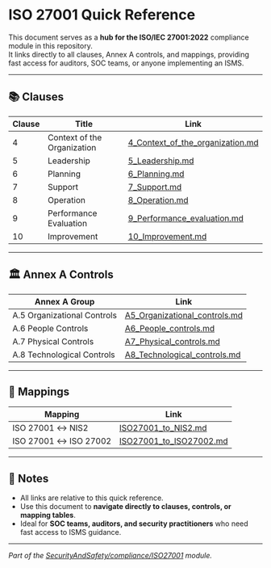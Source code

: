 # ISO 27001 Quick Reference

This document serves as a **hub for the ISO/IEC 27001:2022** compliance module in this repository.  
It links directly to all clauses, Annex A controls, and mappings, providing fast access for auditors, SOC teams, or anyone implementing an ISMS.

---

## 📚 Clauses

| Clause | Title | Link |
|--------|-------|------|
| 4 | Context of the Organization | [4_Context_of_the_organization.md](./clauses/4_Context_of_the_organization.md) |
| 5 | Leadership | [5_Leadership.md](./clauses/5_Leadership.md) |
| 6 | Planning | [6_Planning.md](./clauses/6_Planning.md) |
| 7 | Support | [7_Support.md](./clauses/7_Support.md) |
| 8 | Operation | [8_Operation.md](./clauses/8_Operation.md) |
| 9 | Performance Evaluation | [9_Performance_evaluation.md](./clauses/9_Performance_evaluation.md) |
| 10 | Improvement | [10_Improvement.md](./clauses/10_Improvement.md) |

---

## 🏛 Annex A Controls

| Annex A Group | Link |
|---------------|------|
| A.5 Organizational Controls | [A5_Organizational_controls.md](./annexA_controls/A5_Organizational_controls.md) |
| A.6 People Controls | [A6_People_controls.md](./annexA_controls/A6_People_controls.md) |
| A.7 Physical Controls | [A7_Physical_controls.md](./annexA_controls/A7_Physical_controls.md) |
| A.8 Technological Controls | [A8_Technological_controls.md](./annexA_controls/A8_Technological_controls.md) |

---

## 🔗 Mappings

| Mapping | Link |
|---------|------|
| ISO 27001 ↔ NIS2 | [ISO27001_to_NIS2.md](./mappings/ISO27001_to_NIS2.md) |
| ISO 27001 ↔ ISO 27002 | [ISO27001_to_ISO27002.md](./mappings/ISO27001_to_ISO27002.md) |

---

## 📌 Notes

- All links are relative to this quick reference.  
- Use this document to **navigate directly to clauses, controls, or mapping tables**.  
- Ideal for **SOC teams, auditors, and security practitioners** who need fast access to ISMS guidance.  

---

*Part of the [SecurityAndSafety/compliance/ISO27001](./README.md) module.*
